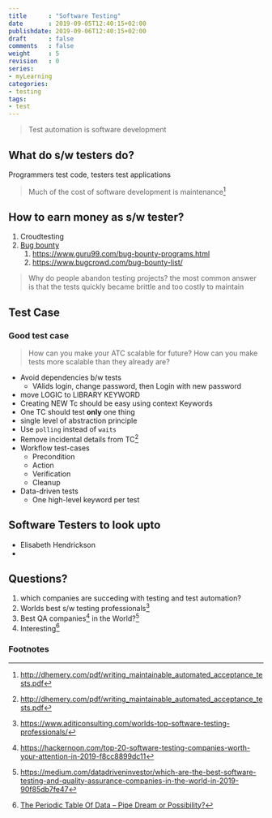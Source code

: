 ```yaml
---
title      : "Software Testing"
date       : 2019-09-05T12:40:15+02:00
publishdate: 2019-09-06T12:40:15+02:00
draft      : false
comments   : false
weight     : 5
revision   : 0
series:
- myLearning
categories:
- testing
tags:
- test
---
```


> Test automation is software development

## What do s/w testers do?

Programmers test code, testers test applications

> Much of the cost of software development is maintenance[^1]

## How to earn money as s/w tester?

1. Croudtesting
2. [Bug bounty](https://en.wikipedia.org/wiki/Bug_bounty_program)
   1. https://www.guru99.com/bug-bounty-programs.html
   2. https://www.bugcrowd.com/bug-bounty-list/

>  Why do people abandon testing projects?
> the most common answer is that the tests quickly became brittle and
too costly to maintain

## Test Case

### Good test case

> How can you make your ATC scalable for future?
> How can you make tests more scalable than they already are? 

* Avoid dependencies b/w tests
  * VAlids login, change password, then Login with new password
* move LOGIC to LIBRARY KEYWORD
* Creating NEW Tc should be easy using context Keywords
* One TC should test **only** one thing
* single level of abstraction principle
* Use `polling` instead of `waits`
* Remove incidental details from TC[^1]
* Workflow test-cases
  * Precondition
  * Action
  * Verification
  * Cleanup
* Data-driven tests
  * One high-level keyword per test

## Software Testers to look upto

* Elisabeth Hendrickson
* 

## Questions?

1. which companies are succeding with testing and test automation?
2. Worlds best s/w testing professionals[^2]
3. Best QA companies[^4] in the World?[^3]
4. Interesting[^5]


### Footnotes

[^1]: http://dhemery.com/pdf/writing_maintainable_automated_acceptance_tests.pdf
[^2]: https://www.aditiconsulting.com/worlds-top-software-testing-professionals/
[^3]: https://medium.com/datadriveninvestor/which-are-the-best-software-testing-and-quality-assurance-companies-in-the-world-in-2019-90f85db7fe47
[^4]: https://hackernoon.com/top-20-software-testing-companies-worth-your-attention-in-2019-f8cc8899dc11
[^5]: [The Periodic Table Of Data – Pipe Dream or Possibility?](https://www.ministryoftesting.com/dojo/series/the-testing-planet-archive/lessons/the-periodic-table-of-data-pipe-dream-or-possibility)
